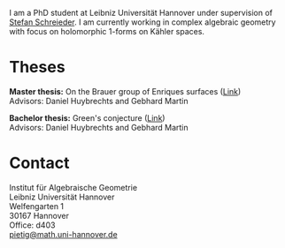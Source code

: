 I am a PhD student at Leibniz Universität Hannover under supervision of [Stefan Schreieder](https://www.iag.uni-hannover.de/de/institut/personenverzeichnis/schreieder). I am currently working in complex algebraic geometry with focus on holomorphic 1-forms on Kähler spaces.

# Theses
**Master thesis:** On the Brauer group of Enriques surfaces ([Link](https://smnptg.github.io/main/MT_Pietig.pdf))  
Advisors: Daniel Huybrechts and Gebhard Martin  

**Bachelor thesis:** Green's conjecture ([Link](https://smnptg.github.io/BT_Pietig.pdf))  
Advisors: Daniel Huybrechts and Gebhard Martin

# Contact
Institut für Algebraische Geometrie  
Leibniz Universität Hannover  
Welfengarten 1  
30167 Hannover  
Office: d403  
<pietig@math.uni-hannover.de>

